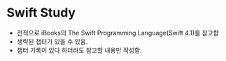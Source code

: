 # Swift Study

* 전적으로 iBooks의 The Swift Programming Language(Swift 4.1)를 참고함
* 생략된 챕터가 있을 수 있음.
* 챕터 기록이 있다 하더라도 참고할 내용만 작성함.